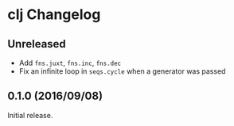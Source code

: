 # clj Changelog

## Unreleased

* Add `fns.juxt`, `fns.inc`, `fns.dec`
* Fix an infinite loop in `seqs.cycle` when a generator was passed

## 0.1.0 (2016/09/08)

Initial release.
